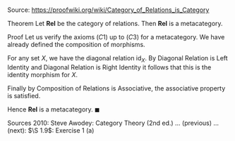 # 

Source: https://proofwiki.org/wiki/Category_of_Relations_is_Category

Theorem
Let $\mathbf{Rel}$ be the category of relations.
Then $\mathbf{Rel}$ is a metacategory.


Proof
Let us verify the axioms $(C1)$ up to $(C3)$ for a metacategory.
We have already defined the composition of morphisms.

For any set $X$, we have the diagonal relation $\operatorname{id}_X$.
By Diagonal Relation is Left Identity and Diagonal Relation is Right Identity it follows that this is the identity morphism for $X$.

Finally by Composition of Relations is Associative, the associative property is satisfied.

Hence $\mathbf{Rel}$ is a metacategory.
$\blacksquare$


Sources
2010: Steve Awodey: Category Theory (2nd ed.) ... (previous) ... (next): $\S 1.9$: Exercise $1 \ \text{(a)}$




